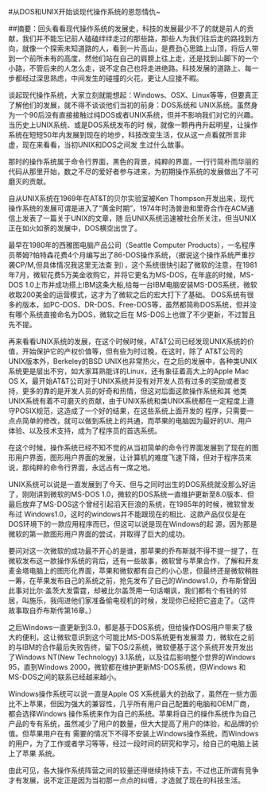 #从DOS和UNIX开始谈现代操作系统的恩怨情仇~

##摘要：回头看看现代操作系统的发展史，科技的发展最少不了的就是前人的贡献，我们并不能忘记前人磕磕绊绊走过的那些路，那些人为我们往后走的路找到方向，就像一个探索未知道路的人，看到一片高山，是费劲心思踏上山顶，将后人带到一个前所未有的高度，然他们站在自己的肩膀上往上走，还是找到山脚下的一个小路，不管后来的人怎么走，说不定自己也将走进绝路。科技发展的道路上、每一步都经过深思熟虑，中间发生的碰撞的火花，更让人应接不暇。

谈起现代操作系统，大家立刻就能想起：Windows、OSX、Linux等等，但要真正了解他们的发展，就不得不谈谈他们当初的前身：DOS系统和 UNIX系统。虽然身为一个90后没有直接接触过纯DOS或者UNIX系统，但并不影响我们对它的兴趣。当历史上UNIX系统、或是DOS系统发布的时 候，就像一颗冉冉升起明星，让操作系统在短短50年内发展到现在的地步，科技改变生活，仅从这一点看就所言非虚，现在来看看，当初UNIX和DOS之间发 生过什么故事。

那时的操作系统属于命令行界面，黑色的背景，纯粹的界面，一行行简朴而华丽的代码从那里开始，数之不尽的爱好者参与进来，为初期操作系统的发展做出了不可磨灭的贡献。

自从UNIX系统在1969年在AT&T的贝尔实验室被Ken Thompson开发出来，现代操作系统的发展可谓是进入了“黄金时期”，1974年时汤普逊和里奇合作在ACM通信上发表了一篇关于UNIX的文章，随 后UNIX系统迅速被社会所关注，但当UNIX正在如火如荼的发展中，DOS横空出世了。

最早在1980年的西雅图电脑产品公司（Seattle Computer Products），一名程序员蒂姆?帕特森花费4个月编写出了86-DOS操作系统，（据说这个操作系统严重抄袭CP/M,但具体情况我这里无法查 到），这个系统很快引起了微软的注意，在1981年7月，微软花费5万美金收购它，并将它更名为MS-DOS，在年底的时候，MS-DOS 1.0上市并成功搭上IBM这条大船,给每一台IBM电脑安装MS-DOS系统，微软收取200美金的运营模式，这才为了微软之后的宏大打下了基础。 DOS系统有很多的版本，如PC-DOS、DR-DOS、Free-DOS等，虽然都简称DOS系统，但并没有哪个系统直接命名为DOS，微软之后在 MS-DOS上也做了不少更新，不过暂且先不提。

再来看看UNIX系统的发展，在这个时候时候，AT&T公司已经发现UNIX系统的价值，开始保护它的产权价值等，但有些为时过晚，在这时，除了 AT&T公司的UNIX版本外，Berkeley的BSD UNIX也非常热火，在之后的发展中，各种类UNIX系统更是层出不穷，如大家耳熟能详的Linux，还有象征着高大上的Apple Mac OS X，最开始AT&T公司对于UNIX系统并没有对开发人员有过多的奖励或者支持，更多的靠的是开发人员的好奇和热情，但这对后面这款操作系统和其 他类UNIX系统有着不可磨灭的贡献，由于UNIX系统和类UNIX系统都在一定程度上遵守POSIX规范，这造成了一个好的结果，在这些系统上面开发的 程序，只需要一点点简单的修改，就可以做到系统上的共通，而苹果的电脑因为最好的UI、用户体验、以及技术支持，成为了程序员的首选系统。

在这个时候，操作系统已经不知不觉的从当初简单的命令行界面发展到了现在的图形用户界面，图形用户界面的发展，让计算机的难度飞速下降，但对于程序员来说，那纯粹的命令行界面，永远占有一席之地。

UNIX系统可以说是一直发展到了今天、但与之同时出生的DOS系统就没那么好运了，刚刚讲到微软的MS-DOS 1.0，微软的DOS系统一直维护更新至8.0版本、但最后放弃了MS-DOS这个曾经引起滔天巨浪的系统，在1985年的时候，微软曾发布过 Windows1.0，这时的windows并不能跟现在的相比、这款产品仅仅是在DOS环境下的一款应用程序而已，但这可以说是现在Windows的起 源，因为那是微软的第一款图形用户界面的尝试，并取得了巨大的成功。

要问对这一次微软的成功最不开心的是谁，那苹果的乔布斯就不得不提一提了，在微软发布这一款操作系统的背后，还有一些故事，微软曾与苹果合作，了解和开发麦金塔电脑上的图形化界面，苹果和微软都有自己的小心思，但最终还是微软稍胜一筹，在苹果发布自己的系统之前，抢先发布了自己的Windows1.0，乔布斯曾因此事对比尔·盖茨大发雷霆，却被比尔盖茨用一句话嘲讽，我们都有个有钱的邻居，叫施乐，我闯进他们家准备偷电视机的时候，发现你已经把它盗走了。（这件故事取自乔布斯传第16章。）

之后Windows一直更新到3.0，都是基于DOS系统，但给操作DOS用户带来了极大的便利，这让微软意识到这个可能比MS-DOS系统更有发展潜 力，微软在之前的与IBM的合作最后失败告终，留下OS/2系统，微软便基于这个系统开发开发出了Windows NT(New Technology) 3.1系统，以及往后影响整个世界的Windows 95，直到Windows 2000，微软都在维护更新MS-DOS系统，但Windows 和 MS-DOS之间的联系已经越来越小。

Windows操作系统可以说一直是Apple OS X系统最大的劲敌了，虽然在一些方面比不上苹果，但因为强大的兼容性，几乎所有用户自己配置的电脑和OEM厂商，都会选择Windows 操作系统来作为自己的系统。苹果将自己的操作系统作为自己产品的专有系统，虽然减少了用户的数量，但大大提高了用户的体验，和品牌的价值。但苹果用户在有 需要的情况下不得不安装上Windows操作系统，而Windows的用户，为了工作或者学习等等，经过一段时间的研究和学习，给自己的电脑上装上了苹果 系统。

由此可见，各大操作系统阵营之间的较量还得继续持续下去，不过也正所谓有竞争才有发展，说不定正是因为当初那一点点的纠缠，才造就了现在的科技生活。
